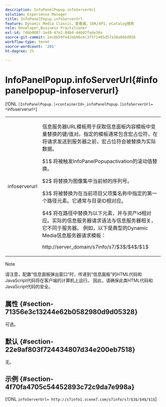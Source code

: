 ```yaml
---
description: InfoPanelPopup.infoServerUrl
solution: Experience Manager
title: InfoPanelPopup.infoServerUrl
feature: Dynamic Media Classic，查看器，SDK/API，eCatalog搜索
role: Developer,Business Practitioner
exl-id: f4bb0087-1e49-47e2-84b4-44b92fade36a
source-git-commit: 1ec8b59f442eb96c6c3f5f1405d57a38a86bd056
workflow-type: tm+mt
source-wordcount: '201'
ht-degree: 2%

---
```


# InfoPanelPopup.infoServerUrl{#infopanelpopup-infoserverurl}

[!DNL `[InfoPanelPopup.|<containerId>_infoPanelPopup.]infoServerUrl= *`infoserverurl`*`]

<table id="table_9A6258D9B0DA4A29AA8A6C9BBCFE3662"> 
 <tbody> 
  <tr> 
   <td> <p> <span class="codeph"><span class="varname"> infoserverurl</span></span> </p> </td> 
   <td> <p>信息服务器URL模板用于获取信息面板内容模板中变量替换的键/值对。指定的模板通常包含宏占位符，在将请求发送到服务器之前，宏占位符会被替换为实际数据。 </p> <p><span class="codeph"> $1$</span> 将被触发InfoPanelPopupactivation的滚动值替 <span class="codeph"> </span> 换。 </p> <p><span class="codeph"> $2$</span> 将替换为图像集中当前帧的序列号。 </p> <p><span class="codeph"> $3$</span> 将被替换为在当前项目父项集名称中指定的第一个路径元素。它通常与目录ID相对应。 </p> <p><span class="codeph"> $4$</span> 将在路径中替换为以下元素，并与资产id相对应。实际的信息服务器请求语法与信息服务器相关，它不同于服务器。 例如，以下是典型的Dynamic Media信息服务器请求模板： </p> <p><span class="codeph"> http://server_domain/s7info/s7/$3$/$4$/$1$</span> </p> </td> 
  </tr> 
 </tbody> 
</table>

>[!NOTE]
>
>请注意，配置“信息面板弹出窗口”时，传递到“信息面板”的HTML代码和JavaScript代码将在客户端的计算机上运行。 因此，请确保此类HTML代码和JavaScript代码的安全。

## 属性 {#section-71356e3c13244e62b0582980d9d05328}

可选。

## 默认 {#section-22e9af803f724434807d34e200eb7518}

无。

## 示例 {#section-4f70fa4705c54452893c72c9da7e998a}

[!DNL `infoServerUrl= http://s7info1.scene7.com/s7info/s7/$3$/$4$/$1$`]
